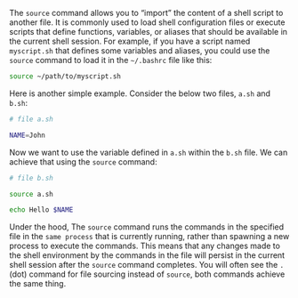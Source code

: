The `source` command allows you to “import” the content of a shell script to another file. It is commonly used to load shell configuration files or execute scripts that define functions, variables, or aliases that should be available in the current shell session. For example, if you have a script named `myscript.sh` that defines some variables and aliases, you could use the `source` command to load it in the `~/.bashrc` file like this:
```bash
source ~/path/to/myscript.sh
```
Here is another simple example. Consider the below two files, `a.sh` and `b.sh`:
```bash
# file a.sh

NAME=John
```
Now we want to use the variable defined in `a.sh` within the `b.sh` file. We can achieve that using the `source` command:
```bash
# file b.sh

source a.sh

echo Hello $NAME
```
Under the hood, The `source` command runs the commands in the specified file in the `same process` that is currently running, rather than spawning a new process to execute the commands. This means that any changes made to the shell environment by the commands in the file will persist in the current shell session after the `source` command completes. You will often see the `.` (dot) command for file sourcing instead of `source`, both commands achieve the same thing.
